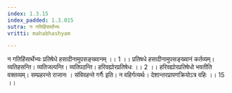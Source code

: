 ```yaml
---
index: 1.3.15
index_padded: 1.3.015
sutra: न गतिहिंसार्थेभ्यः
vritti: mahabhashyam

---
```

 न गतिहिंसार्थेभ्यः प्रतिषेधे हसादीनामुपसङ्ख्यानम् ।। 1 ।। प्रतिषधे हसादीनामुपसङ्ख्यानं कर्तव्यम्। व्यतिहसन्ति। व्यतिजल्पन्ति। व्यतिपठन्ति। हरिवह्योरप्रतिषेधः ।। 2 ।। हरिवह्योरप्रतिषेधो भवतीति वक्तव्यम्। सम्प्रहरन्ते राजानः । संविवहन्ते गर्गैः इति। न वहिर्गत्यर्थः। देशान्तरप्रापणक्रियोऽत्र वहिः ।। 15 ।। 